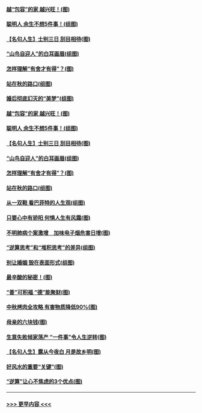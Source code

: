 #### [越“包容”的家 越兴旺！(图)](../pages/p8/907328.md?t=09160601) 
#### [聪明人 余生不想5件事！(组图)](../pages/p8/907364.md?t=09160601) 
#### [【名句人生】士别三日 刮目相待(图)](../pages/p8/906988.md?t=09160601) 
#### [“山鸟自迎人”的白耳画眉(组图)](../pages/p8/907332.md?t=09160601) 
#### [怎样理解“有舍才有得”？(图)](../pages/p8/906872.md?t=09160601) 
#### [站在秋的路口(组图)](../pages/p8/906914.md?t=09160601) 
#### [婚后彻底幻灭的“美梦”(组图)](../pages/p8/907500.md?t=09160601) 
#### [越“包容”的家 越兴旺！(图)](../pages/p8/907328.md?t=09160601) 
#### [聪明人 余生不想5件事！(组图)](../pages/p8/907364.md?t=09160601) 
#### [【名句人生】士别三日 刮目相待(图)](../pages/p8/906988.md?t=09160601) 
#### [“山鸟自迎人”的白耳画眉(组图)](../pages/p8/907332.md?t=09160601) 
#### [怎样理解“有舍才有得”？(图)](../pages/p8/906872.md?t=09160601) 
#### [站在秋的路口(组图)](../pages/p8/906914.md?t=09160601) 
#### [从一双鞋 看巴菲特的人生观(组图)](../pages/p8/907311.md?t=09160601) 
#### [只要心中有骄阳 何惧人生有风霜(图)](../pages/p8/907320.md?t=09160601) 
#### [不明肺病个案激增　加味电子烟危害日增(图)](../pages/p8/907307.md?t=09160601) 
#### [“逆算思考”和“堆积思考”的差异(组图)](../pages/p8/907229.md?t=09160601) 
#### [别让婚姻 毁在表面形式(组图)](../pages/p8/907118.md?t=09160601) 
#### [最辛酸的秘密！(图)](../pages/p8/906327.md?t=09160601) 
#### [“善”可积福 “德”能聚财(图)](../pages/p8/906906.md?t=09160601) 
#### [中秋烤肉全攻略 有害物质降低90%(图)](../pages/p8/907227.md?t=09160601) 
#### [母亲的六块钱(图)](../pages/p8/907107.md?t=09160601) 
#### [生意失败倾家荡产 “一件事”令人生逆转(图)](../pages/p8/907101.md?t=09160601) 
#### [【名句人生】露从今夜白 月是故乡明(图)](../pages/p8/906558.md?t=09160601) 
#### [好风水的重要“关键”(图)](../pages/p8/907087.md?t=09160601) 
#### [“逆算”让心不焦虑的3个优点(图)](../pages/p8/907070.md?t=09160601) 

----
#### [ >>> 更早内容 <<< ](../indexes/p8-earlier.md)
